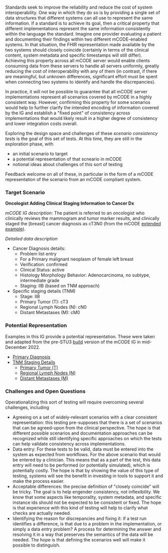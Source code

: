 Standards seek to improve the reliability and reduce the cost of system interoperability. One way in which they do so is by providing a single set of data structures that different systems can all use to represent the same information. If a standard is to achieve its goal, then a critical property that different implementations represent the same information consistently within the language the standard. Imagine one provider evaluating a patient and documenting their findings within two different mCODE-enabled systems. In that situation, the FHIR representation made available by the two systems should closely coincide (certainly in terms of the clinical content, system metadata and specific timestamps will still differ). Achieving this property across all mCODE server would enable clients consuming data from these servers to handle all servers uniformly, greatly reducing the cost of interoperability with any of them (in contrast, if there are meaningful, but unknown differences, significant effort must be spent when connecting two systems to identify and handle the discrepancies). 

In practice, it will not be possible to guarantee that all mCODE server implementations represent all scenarios covered by mCODE in a highly consistent way. However, confirming this property for some scenarios would help to further clarify the intended encoding of information covered by the IG and establish a "fixed point" of consistency across implementations that would likely result in a higher degree of consistency and lower integration costs overall. 

Exploring the design space and challenges of these *scenario consistency tests* is the goal of this set of tests. At this time, they are still in the exploration phase, with
- an initial scenario to target
- a potential representation of that scneario in mCODE
- notional ideas about challenges of this sort of testing

Feedback welcome on all of these, in particular in the form of a mCODE representation of the scenario from an mCODE compliant system.

### Target Scenario

**Oncologist Adding Clinical Staging Information to Cancer Dx**
 
*mCODE IG description*: The patient is referred to an oncologist who clinically reviews the mammogram and tumor marker results, and clinically staged the [breast] cancer diagnosis as cT3N0 (from the mCODE [extended example](http://hl7.org/fhir/us/mcode/examples.html)).
 
*Detailed data description*
- Cancer Diagnosis details:
  - Problem list entry
  - For a Primary malignant neoplasm of female left breast
  - Verification: confirmed
  - Clinical Status: active
  - Histology Morphology Behavior: Adenocarcinoma, no subtype, intermediate grade 
  - Staging: IIB (based on TNM approach)
- Specific staging details (TNM)
  - Stage: IIB
  - Primary Tumor (T): cT3
  - Regional Lymph Nodes (N): cN0
  - Distant Metastases (M): cM0

### Potential Representation

Examples in this IG provide a potential representation. These were taken and adapted from the pre-STU3 [build](https://build.fhir.org/ig/HL7/fhir-mCODE-ig/index.html) version of the mCODE IG in mid-December 2022.
- [Primary Diagnosis](Condition-scenario-clinicalDxAndStaging-primaryCondition.html)
- [TNM Staging Details](Observation-scenario-clinicalDxAndStaging-tnmStage.html)
  - [Primary Tumor (T)](Observation-scenario-clinicalDxAndStaging-tnmStage-tumor.html)
  - [Regional Lymph Nodes (N)](Observation-scenario-clinicalDxAndStaging-tnmStage-regionalLymphNodes.html)
  - [Distant Metastases (M)](Observation-scenario-clinicalDxAndStaging-tnmStage-distantMetastases.html)

### Challenges and Open Questions

Operationalizing this sort of testing will require overcoming several challenges, including
- Agreeing on a set of widely-relevant scenarios with a clear consistent representation: this testing pre-supposes that there is a set of scenarios that can be agreed-upon from the clinical perspective. The hope is that different possible scenarios and documentation approaches can be recognized while still identifying specific approaches on which the tests can help validate consistency across implementations.
- Data entry: For these tests to be valid, data must be entered into the system as expected from workflows. For the above scenario that would be entered by a clinician. This means that as a part of the test, this data entry will need to be performed (or potentially simulated), which is potentially costly. The hope is that by showing the value of this type of testing, systems will see the benefit in investing in tools to support it and make the process easier.
- Acceptable differences: the precise definition of "closely coincide" will be tricky. The goal is to help engender consistency, not inflexibility. We know that some aspects like temporality, system metadata, and specific instance ids should not be expected to be consistent or fixed. The hope is that experience with this kind of testing will help to clarify what checks are actually needed.
- Identifying the reason for discrepancies and fixing it: if a test run identifies a difference, is that due to a problem in the implementation, or simply a data entry problem? A process for determining the answer and resolving it in a way that preserves the semantics of the data will be needed. The hope is that defining the scenarios well will make it possible to distinguish. 